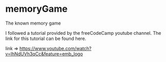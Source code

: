 # memoryGame
The known memory game

I followed a tutorial provided by the freeCodeCamp youtube channel. The link for this tutorial can be found here.

link => https://www.youtube.com/watch?v=lhNdUVh3qCc&feature=emb_logo